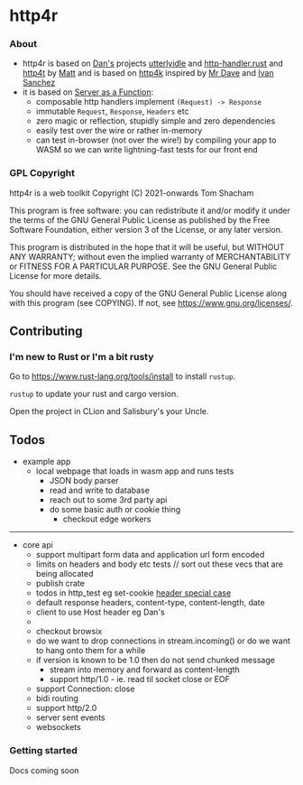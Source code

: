 # http4r

### About

- http4r is based on [Dan's](https://github.com/bodar/) projects
  [utterlyidle](https://github.com/bodar/utterlyidle)
  and [http-handler.rust](https://github.com/danielbodart/http-handler.rust)
  and [http4t](https://github.com/http4t/http4t) by [Matt](https://github.com/savagematt)
  and is based on [http4k](https://www.http4k.org/) inspired by [Mr Dave](https://github.com/daviddenton) and [Ivan Sanchez](https://github.com/s4nchez)
- it is based on [Server as a Function](https://monkey.org/~marius/funsrv.pdf):
  - composable http handlers implement `(Request) -> Response`
  - immutable `Request`, `Response`, `Headers` etc
  - zero magic or reflection, stupidly simple and zero dependencies
  - easily test over the wire or rather in-memory
  - can test in-browser (not over the wire!) by compiling your app to WASM so
    we can write lightning-fast tests for our front end


### GPL Copyright

http4r is a web toolkit
Copyright (C) 2021-onwards Tom Shacham

This program is free software: you can redistribute it and/or modify
it under the terms of the GNU General Public License as published by
the Free Software Foundation, either version 3 of the License, or
any later version.

This program is distributed in the hope that it will be useful,
but WITHOUT ANY WARRANTY; without even the implied warranty of
MERCHANTABILITY or FITNESS FOR A PARTICULAR PURPOSE. See the
GNU General Public License for more details.

You should have received a copy of the GNU General Public License
along with this program (see COPYING).  If not, see <https://www.gnu.org/licenses/>.

## Contributing

### I'm new to Rust or I'm a bit rusty

Go to https://www.rust-lang.org/tools/install to install `rustup`.

`rustup` to update your rust and cargo version.

Open the project in CLion and Salisbury's your Uncle.

## Todos

- example app
  - local webpage that loads in wasm app and runs tests
    - JSON body parser
    - read and write to database
    - reach out to some 3rd party api
    - do some basic auth or cookie thing
      - checkout edge workers
---
- core api
  - support multipart form data and application url form encoded 
  - limits on headers and body etc tests // sort out these vecs that are being allocated
  - publish crate
  - todos in http_test eg set-cookie [header special case](https://datatracker.ietf.org/doc/html/rfc6265)
  - default response headers, content-type, content-length, date
  - client to use Host header eg Dan's
  - 
  - checkout browsix
  - do we want to drop connections in stream.incoming() or do we want to hang onto them for a while
  - if version is known to be 1.0 then do not send chunked message
    - stream into memory and forward as content-length 
    - support http/1.0 - ie. read til socket close or EOF
  - support Connection: close
  - bidi routing 
  - support http/2.0
  - server sent events
  - websockets


### Getting started

Docs coming soon


